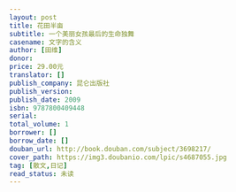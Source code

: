 ```yaml
---
layout: post
title: 花田半亩
subtitle: 一个美丽女孩最后的生命独舞
casename: 文字的含义
author: [田维]
donor: 
price: 29.00元
translator: []
publish_company: 昆仑出版社
publish_version: 
publish_date: 2009
isbn: 9787800409448
serial: 
total_volume: 1
borrower: []
borrow_date: []
douban_url: http://book.douban.com/subject/3698217/
cover_path: https://img3.doubanio.com/lpic/s4687055.jpg
tag: [散文,日记]
read_status: 未读
---
```

